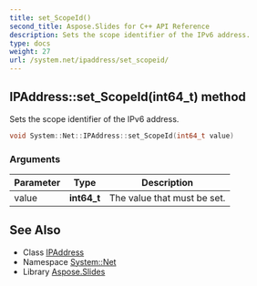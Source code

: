 ```yaml
---
title: set_ScopeId()
second_title: Aspose.Slides for C++ API Reference
description: Sets the scope identifier of the IPv6 address.
type: docs
weight: 27
url: /system.net/ipaddress/set_scopeid/
---
```

## IPAddress::set_ScopeId(int64_t) method


Sets the scope identifier of the IPv6 address.

```cpp
void System::Net::IPAddress::set_ScopeId(int64_t value)
```


### Arguments

| Parameter | Type | Description |
| --- | --- | --- |
| value | **int64_t** | The value that must be set. |

## See Also

* Class [IPAddress](../)
* Namespace [System::Net](../../)
* Library [Aspose.Slides](../../../)
